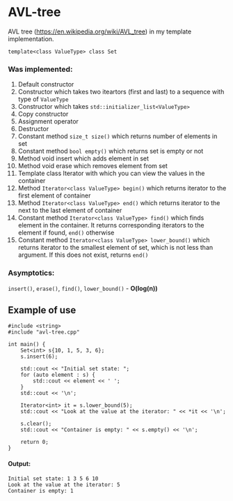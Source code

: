 # AVL-tree
AVL tree (https://en.wikipedia.org/wiki/AVL_tree) in my template implementation.

    template<class ValueType> class Set

### Was implemented:

1. Default constructor
2. Constructor which takes two iteartors (first and last) to a sequence with type of `ValueType`
3. Constructor which takes `std::initializer_list<ValueType>`
4. Copy constructor
5. Assignment operator
6. Destructor
7. Constant method `size_t size()` which returns number of elements in set
8. Constant method `bool empty()` which returns set is empty or not
9. Method void insert which adds element in set
10. Method void erase which removes element from set
11. Template class Iterator<class ValueType> with which you can view the values in the container
12. Method `Iterator<class ValueType> begin()` which returns iterator to the first element of container
13. Method `Iterator<class ValueType> end()` which returns iterator to the next to the last element of container
14. Constant method `Iterator<class ValueType> find()` which finds element in the container. It returns corresponding iterators to the element if found, `end()` otherwise
15. Constant method `Iterator<class ValueType> lower_bound()`  which returns iterator to the smallest element of set, which is not less than argument. If this does not exist, returns `end()`

### Asymptotics:
`insert()`, `erase()`, `find()`, `lower_bound()` - **O(log(n))**

## Example of use
```
#include <string>
#include "avl-tree.cpp"

int main() {
	Set<int> s{10, 1, 5, 3, 6};
	s.insert(6);

	std::cout << "Initial set state: ";
	for (auto element : s) {
		std::cout << element << ' ';
	}
	std::cout << '\n';

	Iterator<int> it = s.lower_bound(5);
	std::cout << "Look at the value at the iterator: " << *it << '\n';

	s.clear();
	std::cout << "Container is empty: " << s.empty() << '\n';

	return 0;
}
```
#### Output:
```
Initial set state: 1 3 5 6 10
Look at the value at the iterator: 5
Container is empty: 1
```
